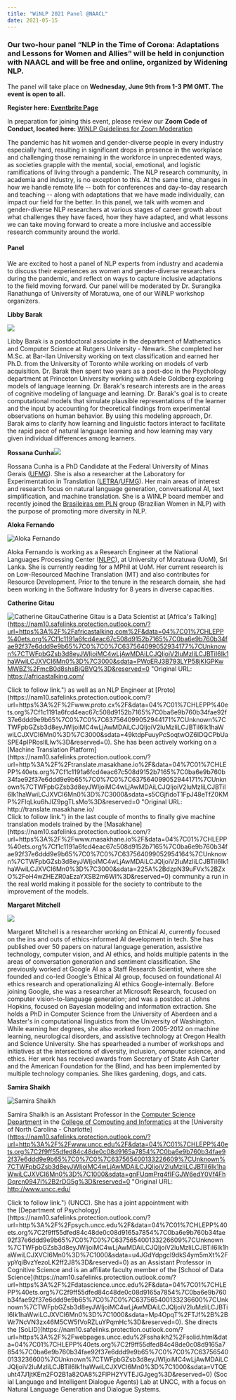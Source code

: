 ```yaml
---
title: "WiNLP 2021 Panel @NAACL"
date: 2021-05-15
---
```


### Our two-hour panel “NLP in the Time of Corona: Adaptations and Lessons for Women and Allies” will be held in conjunction with NAACL and will be **free and online**, organized by Widening NLP.

The panel will take place on **Wednesday, June 9th from 1-3 PM GMT. The event is open to all.**

**Register here: [Eventbrite Page](https://www.eventbrite.com/e/naacl-winlp-panel-nlp-women-in-the-time-of-corona-registration-154296146929)**

In preparation for joining this event, please review our **Zoom Code of Conduct, located here:** [WiNLP Guidelines for Zoom Moderation](http://www.winlp.org/winlp-guidelines-for-zoom-moderation/)

The pandemic has hit women and gender-diverse people in every industry especially hard, resulting in significant drops in presence in the workplace and challenging those remaining in the workforce in unprecedented ways, as societies grapple with the mental, social, emotional, and logistic ramifications of living through a pandemic. The NLP research community, in academia and industry, is no exception to this. At the same time, changes in how we handle remote life -- both for conferences and day-to-day research and teaching -- along with adaptations that we have made individually, can impact our field for the better. In this panel, we talk with women and gender-diverse NLP researchers at various stages of career growth about what challenges they have faced, how they have adapted, and what lessons we can take moving forward to create a more inclusive and accessible research community around the world.

#### Panel

We are excited to host a panel of NLP experts from industry and academia to discuss their experiences as women and gender-diverse researchers during the pandemic, and reflect on ways to capture inclusive adaptations to the field moving forward. Our panel will be moderated by Dr. Surangika Ranathunga of University of Moratuwa, one of our WiNLP workshop organizers.

**Libby Barak**

![](images/libby-barak-300x200.jpeg)

Libby Barak is a postdoctoral associate in the department of Mathematics and Computer Science at Rutgers University - Newark. She completed her M.Sc. at Bar-Ilan University working on text classification and earned her Ph.D. from the University of Toronto while working on models of verb acquisition. Dr. Barak then spent two years as a post-doc in the Psychology department at Princeton University working with Adele Goldberg exploring models of language learning. Dr. Barak's research interests are in the areas of cognitive modeling of language and learning. Dr. Barak's goal is to create computational models that simulate plausible representations of the learner and the input by accounting for theoretical findings from experimental observations on human behavior. By using this modeling approach, Dr. Barak aims to clarify how learning and linguistic factors interact to facilitate the rapid pace of natural language learning and how learning may vary given individual differences among learners.

**Rossana Cunha![](images/Rossana_Cunha-285x300.jpg)**

Rossana Cunha is a PhD Candidate at the Federal University of Minas Gerais ([UFMG](https://nam10.safelinks.protection.outlook.com/?url=https%3A%2F%2Fufmg.br%2F&data=04%7C01%7CHLEPP%40ets.org%7Cccb5596440f2469b57b108d91742e8db%7C0ba6e9b760b34fae92f37e6ddd9e9b65%7C0%7C0%7C637566399354130726%7CUnknown%7CTWFpbGZsb3d8eyJWIjoiMC4wLjAwMDAiLCJQIjoiV2luMzIiLCJBTiI6Ik1haWwiLCJXVCI6Mn0%3D%7C1000&sdata=w2eAkJEqndBci7QOU%2Fl276aYIANLtClJNx4eV4zoDcU%3D&reserved=0)). She is also a researcher at the Laboratory for Experimentation in Translation ([LETRA](https://nam10.safelinks.protection.outlook.com/?url=http%3A%2F%2Fletra.letras.ufmg.br%2Fletra%2Fenglish%2Findex.xml&data=04%7C01%7CHLEPP%40ets.org%7Cccb5596440f2469b57b108d91742e8db%7C0ba6e9b760b34fae92f37e6ddd9e9b65%7C0%7C0%7C637566399354130726%7CUnknown%7CTWFpbGZsb3d8eyJWIjoiMC4wLjAwMDAiLCJQIjoiV2luMzIiLCJBTiI6Ik1haWwiLCJXVCI6Mn0%3D%7C1000&sdata=1E83RXhdj3ER2GkcbnWu29a1RMe7e4gc80USYl9Up90%3D&reserved=0)/[UFMG](https://nam10.safelinks.protection.outlook.com/?url=https%3A%2F%2Fufmg.br%2F&data=04%7C01%7CHLEPP%40ets.org%7Cccb5596440f2469b57b108d91742e8db%7C0ba6e9b760b34fae92f37e6ddd9e9b65%7C0%7C0%7C637566399354140722%7CUnknown%7CTWFpbGZsb3d8eyJWIjoiMC4wLjAwMDAiLCJQIjoiV2luMzIiLCJBTiI6Ik1haWwiLCJXVCI6Mn0%3D%7C1000&sdata=P2Po7Dj63EK93X14u1duAFSCee53ZPkx55YQaELHsW4%3D&reserved=0)). Her main areas of interest and research focus on natural language generation, conversational AI, text simplification, and machine translation. She is a WINLP board member and recently joined the [Brasileiras em PLN](https://nam10.safelinks.protection.outlook.com/?url=https%3A%2F%2Fsites.google.com%2Fview%2Fbrasileiras-pln%2F&data=04%7C01%7CHLEPP%40ets.org%7Cccb5596440f2469b57b108d91742e8db%7C0ba6e9b760b34fae92f37e6ddd9e9b65%7C0%7C0%7C637566399354140722%7CUnknown%7CTWFpbGZsb3d8eyJWIjoiMC4wLjAwMDAiLCJQIjoiV2luMzIiLCJBTiI6Ik1haWwiLCJXVCI6Mn0%3D%7C1000&sdata=ukyjKrml9OATfp8kx3JdwYvqu6jynPHdI6b4XlLemjk%3D&reserved=0) group (Brazilian Women in NLP) with the purpose of promoting more diversity in NLP.

**Aloka Fernando**

![Aloka Fernando](images/aloka_fernando-e1621566699889.jpeg)

Aloka Fernando is working as a Research Engineer at the National Languages Processing Center ([NLPC](https://uom.lk/nlp)), at University of Moratuwa (UoM), Sri Lanka. She is currently reading for a MPhil at UoM. Her current research is on Low-Resourced Machine Translation (MT) and also contributes for Resource Development. Prior to the tenure in the research domain, she had been working in the Software Industry for 8 years in diverse capacities.

**Catherine Gitau**

![Catherine Gitau](images/Cate-300x225.jpeg)Catherine Gitau is a Data Scientist at [Africa's Talking](https://nam10.safelinks.protection.outlook.com/?url=https%3A%2F%2Fafricastalking.com%2F&data=04%7C01%7CHLEPP%40ets.org%7Cf1c1191a6fcd4eac67c508d9152b7165%7C0ba6e9b760b34fae92f37e6ddd9e9b65%7C0%7C0%7C637564099052934177%7CUnknown%7CTWFpbGZsb3d8eyJWIjoiMC4wLjAwMDAiLCJQIjoiV2luMzIiLCJBTiI6Ik1haWwiLCJXVCI6Mn0%3D%7C3000&sdata=PWoERJ3B793LYP58jKlGPKwMWBZ%2FmcB0d8shsBjQBVQ%3D&reserved=0 "Original URL:
https://africastalking.com/
<div></div>
Click to follow link.") as well as an NLP Engineer at [Proto](https://nam10.safelinks.protection.outlook.com/?url=https%3A%2F%2Fwww.proto.cx%2F&data=04%7C01%7CHLEPP%40ets.org%7Cf1c1191a6fcd4eac67c508d9152b7165%7C0ba6e9b760b34fae92f37e6ddd9e9b65%7C0%7C0%7C637564099052944171%7CUnknown%7CTWFpbGZsb3d8eyJWIjoiMC4wLjAwMDAiLCJQIjoiV2luMzIiLCJBTiI6Ik1haWwiLCJXVCI6Mn0%3D%7C3000&sdata=49ktdpFuuyPcSoqtwOZ6IDQCPbUaSPE4pIPRosllLlw%3D&reserved=0). She has been actively working on a [Machine Translation Platform](https://nam10.safelinks.protection.outlook.com/?url=http%3A%2F%2Ftranslate.masakhane.io%2F&data=04%7C01%7CHLEPP%40ets.org%7Cf1c1191a6fcd4eac67c508d9152b7165%7C0ba6e9b760b34fae92f37e6ddd9e9b65%7C0%7C0%7C637564099052944171%7CUnknown%7CTWFpbGZsb3d8eyJWIjoiMC4wLjAwMDAiLCJQIjoiV2luMzIiLCJBTiI6Ik1haWwiLCJXVCI6Mn0%3D%7C3000&sdata=s5CGjfidoT1FpJ48eTfZ0KMP%2FIqLku6hJlZ9pgTLsMo%3D&reserved=0 "Original URL:
http://translate.masakhane.io/
<div></div>
Click to follow link.") in the last couple of months to finally give machine translation models trained by the [Masakhane](https://nam10.safelinks.protection.outlook.com/?url=https%3A%2F%2Fwww.masakhane.io%2F&data=04%7C01%7CHLEPP%40ets.org%7Cf1c1191a6fcd4eac67c508d9152b7165%7C0ba6e9b760b34fae92f37e6ddd9e9b65%7C0%7C0%7C637564099052954164%7CUnknown%7CTWFpbGZsb3d8eyJWIjoiMC4wLjAwMDAiLCJQIjoiV2luMzIiLCJBTiI6Ik1haWwiLCJXVCI6Mn0%3D%7C3000&sdata=225A%2BdzpN39uFVx%2BZxO%2FoH4wZHEZR0aEzaYXSB2m6WI%3D&reserved=0) community a run in the real world making it possible for the society to contribute to the improvement of the models.

**Margaret Mitchell**

![](images/meg_highres-300x225.jpeg)

Margaret Mitchell is a researcher working on Ethical AI, currently focused on the ins and outs of ethics-informed AI development in tech. She has published over 50 papers on natural language generation, assistive technology, computer vision, and AI ethics, and holds multiple patents in the areas of conversation generation and sentiment classification. She previously worked at Google AI as a Staff Research Scientist, where she founded and co-led Google's Ethical AI group, focused on foundational AI ethics research and operationalizing AI ethics Google-internally. Before joining Google, she was a researcher at Microsoft Research, focused on computer vision-to-language generation; and was a postdoc at Johns Hopkins, focused on Bayesian modeling and information extraction. She holds a PhD in Computer Science from the University of Aberdeen and a Master's in computational linguistics from the University of Washington. While earning her degrees, she also worked from 2005-2012 on machine learning, neurological disorders, and assistive technology at Oregon Health and Science University. She has spearheaded a number of workshops and initiatives at the intersections of diversity, inclusion, computer science, and ethics. Her work has received awards from Secretary of State Ash Carter and the American Foundation for the Blind, and has been implemented by multiple technology companies. She likes gardening, dogs, and cats.

**Samira Shaikh**

![Samira Shaikh](images/ShaikhSamira_hi-214x300.jpg)

Samira Shaikh is an Assistant Professor in the [Computer Science Department](https://nam10.safelinks.protection.outlook.com/?url=http%3A%2F%2Fcs.uncc.edu%2F&data=04%7C01%7CHLEPP%40ets.org%7C2f9ff55dfed84c48de0c08d9165a7854%7C0ba6e9b760b34fae92f37e6ddd9e9b65%7C0%7C0%7C637565400133216610%7CUnknown%7CTWFpbGZsb3d8eyJWIjoiMC4wLjAwMDAiLCJQIjoiV2luMzIiLCJBTiI6Ik1haWwiLCJXVCI6Mn0%3D%7C1000&sdata=TzkPSxZqJurSDYvPhruGYtg0PdyeGW%2BBUpUhIaXdAEM%3D&reserved=0) in the [College of Computing and Informatics](https://nam10.safelinks.protection.outlook.com/?url=http%3A%2F%2Fcci.uncc.edu%2F&data=04%7C01%7CHLEPP%40ets.org%7C2f9ff55dfed84c48de0c08d9165a7854%7C0ba6e9b760b34fae92f37e6ddd9e9b65%7C0%7C0%7C637565400133216610%7CUnknown%7CTWFpbGZsb3d8eyJWIjoiMC4wLjAwMDAiLCJQIjoiV2luMzIiLCJBTiI6Ik1haWwiLCJXVCI6Mn0%3D%7C1000&sdata=CSJA%2BtJ19yh5p1%2BA3CL0mu4EG17J8t6AnqahyHUl6nM%3D&reserved=0) at the [University of North Carolina - Charlotte](https://nam10.safelinks.protection.outlook.com/?url=http%3A%2F%2Fwww.uncc.edu%2F&data=04%7C01%7CHLEPP%40ets.org%7C2f9ff55dfed84c48de0c08d9165a7854%7C0ba6e9b760b34fae92f37e6ddd9e9b65%7C0%7C0%7C637565400133226609%7CUnknown%7CTWFpbGZsb3d8eyJWIjoiMC4wLjAwMDAiLCJQIjoiV2luMzIiLCJBTiI6Ik1haWwiLCJXVCI6Mn0%3D%7C1000&sdata=gnFUqmPrq4fIFGJW6edY0Vf4FhGqrcn0947I%2B2rDG5g%3D&reserved=0 "Original URL:
http://www.uncc.edu/
<div></div>
Click to follow link.") (UNCC). She has a joint appointment with the [Department of Psychology](https://nam10.safelinks.protection.outlook.com/?url=http%3A%2F%2Fpsych.uncc.edu%2F&data=04%7C01%7CHLEPP%40ets.org%7C2f9ff55dfed84c48de0c08d9165a7854%7C0ba6e9b760b34fae92f37e6ddd9e9b65%7C0%7C0%7C637565400133226609%7CUnknown%7CTWFpbGZsb3d8eyJWIjoiMC4wLjAwMDAiLCJQIjoiV2luMzIiLCJBTiI6Ik1haWwiLCJXVCI6Mn0%3D%7C1000&sdata=u4JGdYdpgcI9dkS4ym5mXt%2FypYqiBvzYezoLK2ff2J8%3D&reserved=0) as an Assistant Professor in Cognitive Science and is an affiliate faculty member of the [School of Data Science](https://nam10.safelinks.protection.outlook.com/?url=https%3A%2F%2Fdatascience.uncc.edu%2F&data=04%7C01%7CHLEPP%40ets.org%7C2f9ff55dfed84c48de0c08d9165a7854%7C0ba6e9b760b34fae92f37e6ddd9e9b65%7C0%7C0%7C637565400133236600%7CUnknown%7CTWFpbGZsb3d8eyJWIjoiMC4wLjAwMDAiLCJQIjoiV2luMzIiLCJBTiI6Ik1haWwiLCJXVCI6Mn0%3D%7C1000&sdata=Mp4OpqT%2FTJf%2B%2BWr7NcVN3zx46M5CW5fVoRZLuYPqmHc%3D&reserved=0). She directs the [SoLID](https://nam10.safelinks.protection.outlook.com/?url=https%3A%2F%2Fwebpages.uncc.edu%2Fsshaikh2%2Fsolid.html&data=04%7C01%7CHLEPP%40ets.org%7C2f9ff55dfed84c48de0c08d9165a7854%7C0ba6e9b760b34fae92f37e6ddd9e9b65%7C0%7C0%7C637565400133236600%7CUnknown%7CTWFpbGZsb3d8eyJWIjoiMC4wLjAwMDAiLCJQIjoiV2luMzIiLCJBTiI6Ik1haWwiLCJXVCI6Mn0%3D%7C1000&sdata=VTQEuht47J1jtKEm2FO2B1a82OA8%2FlPH2YVTEJGJgeg%3D&reserved=0) (Social Language and Intelligent Dialogue Agents) Lab at UNCC, with a focus on Natural Language Generation and Dialogue Systems.

